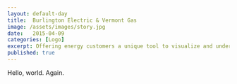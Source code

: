 ```yaml
---
layout: default-day
title:  Burlington Electric & Vermont Gas
image: /assets/images/story.jpg
date:   2015-04-09
categories: [Logo]
excerpt: Offering energy customers a unique tool to visualize and understand their usage, save money and energy through improved efficiency, and unlock individually curated rewards.
published: true
---
```


Hello, world. Again.